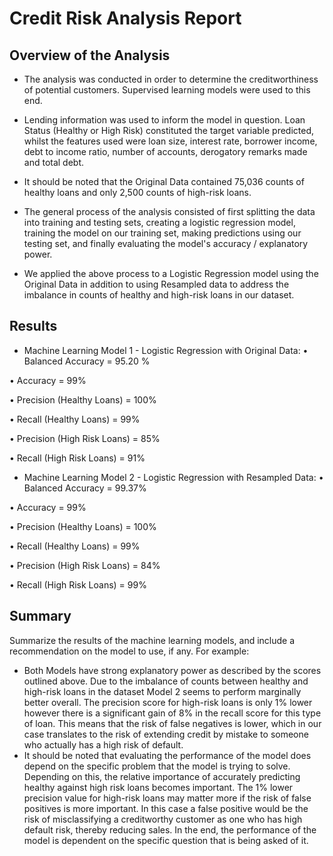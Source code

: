 # Credit Risk Analysis Report

## Overview of the Analysis

* The analysis was conducted in order to determine the creditworthiness of potential customers. Supervised learning models were used to this end.

* Lending information was used to inform the model in question. Loan Status (Healthy or High Risk) constituted the target variable predicted, whilst the features used were loan size, interest rate, borrower income, debt to income ratio, number of accounts, derogatory remarks made and total debt.
 
* It should be noted that the Original Data contained 75,036 counts of healthy loans and only 2,500 counts of high-risk loans.

* The general process of the analysis consisted of first splitting the data into training and testing sets, creating a logistic regression model, training the model on our training set, making predictions using our testing set, and finally evaluating the model's accuracy / explanatory power.

* We applied the above process to a Logistic Regression model using the Original Data in addition to using Resampled data to address the imbalance in counts of healthy and high-risk loans in our dataset.

## Results
* Machine Learning Model 1 - Logistic Regression with Original Data:
•	Balanced Accuracy = 95.20 %

•	Accuracy = 99%

•	Precision (Healthy Loans) = 100%

•	Recall (Healthy Loans) = 99% 

•	Precision (High Risk Loans) = 85%

•	Recall (High Risk Loans) = 91%


* Machine Learning Model 2 - Logistic Regression with Resampled Data:
•	Balanced Accuracy = 99.37%

•	Accuracy = 99%

•	Precision (Healthy Loans) = 100%

•	Recall (Healthy Loans) = 99% 

•	Precision (High Risk Loans) = 84%

•	Recall (High Risk Loans) = 99%

## Summary

Summarize the results of the machine learning models, and include a recommendation on the model to use, if any. For example:
* Both Models have strong explanatory power as described by the scores outlined above. Due to the imbalance of counts between healthy and high-risk loans in the dataset Model 2 seems to perform marginally better overall. The precision score for high-risk loans is only 1% lower however there is a significant gain of 8% in the recall score for this type of loan. This means that the risk of false negatives is lower, which in our case translates to the risk of extending credit by mistake to someone who actually has a high risk of default.
* It should be noted that evaluating the performance of the model does depend on the specific problem that the model is trying to solve. Depending on this, the relative importance of accurately predicting healthy against high risk loans becomes important. The 1% lower precision value for high-risk loans may matter more if the risk of false positives is more important. In this case a false positive would be the risk of misclassifying a creditworthy customer as one who has high default risk, thereby reducing sales.
In the end, the performance of the model is dependent on the specific question that is being asked of it.
